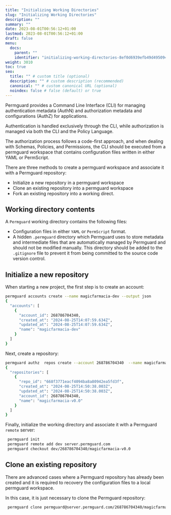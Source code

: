```yaml
---
title: "Initializing Working Directories"
slug: "Initializing Working Directories"
description: ""
summary: ""
date: 2023-08-01T00:56:12+01:00
lastmod: 2023-08-01T00:56:12+01:00
draft: false
menu:
  docs:
    parent: ""
    identifier: "initializing-working-directories-8ef0d6939efb49d495094dd500a3f6bb"
weight: 3010
toc: true
seo:
  title: "" # custom title (optional)
  description: "" # custom description (recommended)
  canonical: "" # custom canonical URL (optional)
  noindex: false # false (default) or true
---
```


Permguard provides a Command Line Interface (CLI) for managing authentication metadata (AuthN) and authorization metadata and configurations (AuthZ) for applications.

Authentication is handled exclusively through the CLI, while authorization is managed via both the CLI and the Policy Language.

The authorization process follows a code-first approach, and when dealing with Schemas, Policies, and Permissions, the CLI should be executed from a permguard workspace that contains configuration files written in either YAML or PermScript.

There are three methods to create a permguard workspace and associate it with a Permguard repository:

- Initialize a new repository in a permguard workspace
- Clone an existing repository into a permguard workspace
- Fork an existing repository into a working direct.

## Working directory contents

A `Permguard` working directory contains the following files:

- Configuration files in either `YAML` or `PermScript` format.
- A hidden `.permguard` directory which Permguard uses to store metadata and intermediate files that are automatically managed by Permguard and should not be modified manually. This directory should be added to the `.gitignore` file to prevent it from being committed to the source code version control.

## Initialize a new repository

When starting a new project, the first step is to create an account:

```bash
permguard accounts create --name magicfarmacia-dev --output json
{
  "accounts": [
    {
      "account_id": 268786704340,
      "created_at": "2024-08-25T14:07:59.634Z",
      "updated_at": "2024-08-25T14:07:59.634Z",
      "name": "magicfarmacia-dev"
    }
  ]
}
```

Next, create a repository:

```bash
permguard authz  repos create --account 268786704340  --name magicfarmacia-v0.0 --output json
{
  "repositories": [
    {
      "repo_id": "668f3771eacf4094ba8a80942ea5fd3f",
      "created_at": "2024-08-25T14:50:38.003Z",
      "updated_at": "2024-08-25T14:50:38.003Z",
      "account_id": 268786704340,
      "name": "magicfarmacia-v0.0"
    }
  ]
}
```

Finally, initialize the working directory and associate it with a Permguard `remote` server:

```bash
 permguard init
 permguard remote add dev server.permguard.com
 permguard checkout dev/268786704340/magicfarmacia-v0.0
```

## Clone an existing repository

There are advanced cases where a Permguard repository has already been created and it is required to recovery the configuration files to a local permguard workspace.

In this case, it is just necessary to clone the Permguard repository:

```bash
 permguard clone permguard@server.permguard.com/268786704340/magicfarmacia-v0.0
```
